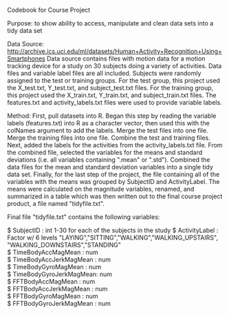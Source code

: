 Codebook for Course Project

Purpose: to show ability to access, manipulate and clean data sets into a tidy data set

Data Source: http://archive.ics.uci.edu/ml/datasets/Human+Activity+Recognition+Using+Smartphones 
Data source contains files with motion data for a motion tracking device for a study on 30 subjects doing
a variety of activities. Data files and variable label files are all included. Subjects were randomly
assigned to the test or training groups. For the test group, this project used the X_test.txt, Y_test.txt,
and subject_test.txt files. For the training group, this project used the X_train.txt, Y_train.txt, and
subject_train.txt files. The features.txt and activity_labels.txt files were used to provide variable labels.

Method: First, pull datasets into R. Began this step by reading the variable labels (features.txt) into R
as a character vector, then used this with the colNames argument to add the labels. Merge the test files
into one file. Merge the training files into one file. Combine the test and training files. Next, added
the labels for the activities from the activity_labels.txt file. From the combined file, selected the 
variables for the means and standard deviations (i.e. all variables containing ".mean" or ".std"). Combined 
the data files for the mean and standard deviation variables into a single tidy data set. Finally, for the 
last step of the project, the file containing all of the variables with the means was grouped by SubjectID 
and ActivityLabel. The means were calculated on the magnitude variables, renamed, and summarized in a table
which was then written out to the final course project product, a file named "tidyfile.txt".

Final file "tidyfile.txt" contains the following variables:

 $ SubjectID              : int  1-30 for each of the subjects in the study
 $ ActivityLabel          : Factor w/ 6 levels "LAYING","SITTING","WALKING","WALKING_UPSTAIRS",
                            "WALKING_DOWNSTAIRS","STANDING"  
 $ TimeBodyAccMagMean     : num  
 $ TimeBodyAccJerkMagMean : num  
 $ TimeBodyGyroMagMean    : num  
 $ TimeBodyGyroJerkMagMean: num  
 $ FFTBodyAccMagMean      : num  
 $ FFTBodyAccJerkMagMean  : num  
 $ FFTBodyGyroMagMean     : num  
 $ FFTBodyGyroJerkMagMean : num  






